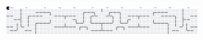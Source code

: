 <!--

## Hi there 👋


**Romerac/romerac** is a ✨ _special_ ✨ repository because its `README.md` (this file) appears on your GitHub profile.

Here are some ideas to get you started:

- 🔭 I’m currently working on ...
- 🌱 I’m currently learning ...
- 👯 I’m looking to collaborate on ...
- 🤔 I’m looking for help with ...
- 💬 Ask me about ...
- 📫 How to reach me: ...
- 😄 Pronouns: ...
- ⚡ Fun fact: ...

###

<picture>
  <source media="(prefers-color-scheme: dark)" srcset="https://raw.githubusercontent.com/Romerac/Romerac/output/github-snake-dark.svg" />
  <source media="(prefers-color-scheme: light)" srcset="https://raw.githubusercontent.com/Romerac/Romerac/output/github-snake-light.svg" />
  <img alt="github-snake" src="https://raw.githubusercontent.com/Romerac/Romerac/output/github-snake.svg" />
</picture>

###
-->
###

<picture>
  <source media="(prefers-color-scheme: dark)" srcset="https://raw.githubusercontent.com/Romerac/Romerac/output/pacman-contribution-graph-dark.svg">
  <source media="(prefers-color-scheme: light)" srcset="https://raw.githubusercontent.com/Romerac/Romerac/output/pacman-contribution-graph.svg">
  <img alt="pacman contribution graph" src="https://raw.githubusercontent.com/Romerac/Romerac/output/pacman-contribution-graph.svg">
</picture>

###
